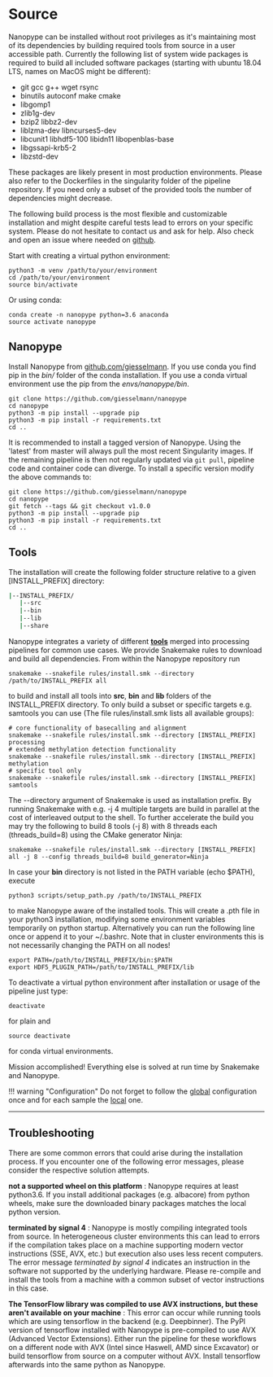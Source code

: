 # Source

Nanopype can be installed without root privileges as it's maintaining most of its dependencies by building required tools from source in a user accessible path. Currently the following list of system wide packages is required to build all included software packages (starting with ubuntu 18.04 LTS, names on MacOS might be different):

* git gcc g++ wget rsync
* binutils autoconf make cmake
* libgomp1
* zlib1g-dev
* bzip2 libbz2-dev
* liblzma-dev libncurses5-dev
* libcunit1 libhdf5-100 libidn11 libopenblas-base
* libgssapi-krb5-2
* libzstd-dev

These packages are likely present in most production environments. Please also refer to the Dockerfiles in the singularity folder of the pipeline repository. If you need only a subset of the provided tools the number of dependencies might decrease.

The following build process is the most flexible and customizable installation and might despite careful tests lead to errors on your specific system. Please do not hesitate to contact us and ask for help. Also check and open an issue where needed on [github](https://github.com/giesselmann/nanopype/issues).

Start with creating a virtual python environment:

```
python3 -m venv /path/to/your/environment
cd /path/to/your/environment
source bin/activate
```

Or using conda:

```
conda create -n nanopype python=3.6 anaconda
source activate nanopype

```


## Nanopype

Install Nanopype from [github.com/giesselmann](https://github.com/giesselmann/nanopype/). If you use conda you find pip in the *bin/* folder of the conda installation. If you use a conda virtual environment use the pip from the *envs/nanopype/bin*.

```
git clone https://github.com/giesselmann/nanopype
cd nanopype
python3 -m pip install --upgrade pip
python3 -m pip install -r requirements.txt
cd ..
```

It is recommended to install a tagged version of Nanopype. Using the 'latest' from master will always pull the most recent Singularity images. If the remaining pipeline is then not regularly updated via ``` git pull ```, pipeline code and container code can diverge. To install a specific version modify the above commands to:

```
git clone https://github.com/giesselmann/nanopype
cd nanopype
git fetch --tags && git checkout v1.0.0
python3 -m pip install --upgrade pip
python3 -m pip install -r requirements.txt
cd ..
```

## Tools

The installation will create the following folder structure relative to a given [INSTALL_PREFIX] directory:

```sh
|--INSTALL_PREFIX/
   |--src
   |--bin
   |--lib
   |--share
```

Nanopype integrates a variety of different **[tools](../tools.md)** merged into processing pipelines for common use cases. We provide Snakemake rules to download and build all dependencies. From within the Nanopype repository run

    snakemake --snakefile rules/install.smk --directory /path/to/INSTALL_PREFIX all

to build and install all tools into **src**, **bin** and **lib** folders of the INSTALL_PREFIX directory. To only build a subset or specific targets e.g. samtools you can use (The file rules/install.smk lists all available groups):

    # core functionality of basecalling and alignment
    snakemake --snakefile rules/install.smk --directory [INSTALL_PREFIX] processing
    # extended methylation detection functionality
    snakemake --snakefile rules/install.smk --directory [INSTALL_PREFIX] methylation
    # specific tool only
    snakemake --snakefile rules/install.smk --directory [INSTALL_PREFIX] samtools

The --directory argument of Snakemake is used as installation prefix. By running Snakemake with e.g. -j 4 multiple targets are build in parallel at the cost of interleaved output to the shell. To further accelerate the build you may try the following to build 8 tools (-j 8) with 8 threads each (threads_build=8) using the CMake generator Ninja:

    snakemake --snakefile rules/install.smk --directory [INSTALL_PREFIX] all -j 8 --config threads_build=8 build_generator=Ninja

In case your **bin** directory is not listed in the PATH variable (echo $PATH), execute

    python3 scripts/setup_path.py /path/to/INSTALL_PREFIX

to make Nanopype aware of the installed tools. This will create a .pth file in your python3 installation, modifying some environment variables temporarily on python startup. Alternatively you can run the following line once or append it to your ~/.bashrc. Note that in cluster environments this is not necessarily changing the PATH on all nodes!

    export PATH=/path/to/INSTALL_PREFIX/bin:$PATH
    export HDF5_PLUGIN_PATH=/path/to/INSTALL_PREFIX/lib

To deactivate a virtual python environment after installation or usage of the pipeline just type:

```
deactivate
```

for plain and

```
source deactivate
```

for conda virtual environments.

Mission accomplished! Everything else is solved at run time by Snakemake and Nanopype.

!!! warning "Configuration"
    Do not forget to follow the [global](configuration.md) configuration once and for each sample the [local](../usage/general.md) one.


***

## Troubleshooting
There are some common errors that could arise during the installation process. If you encounter one of the following error messages, please consider the respective solution attempts.

**not a supported wheel on this platform**
:   Nanopype requires at least python3.6. If you install additional packages (e.g. albacore) from python wheels, make sure the downloaded binary packages matches the local python version.

**terminated by signal 4**
:   Nanopype is mostly compiling integrated tools from source. In heterogeneous cluster environments this can lead to errors if the compilation takes place on a machine supporting modern vector instructions (SSE, AVX, etc.) but execution also uses less recent computers. The error message *terminated by signal 4* indicates an instruction in the software not supported by the underlying hardware. Please re-compile and install the tools from a machine with a common subset of vector instructions in this case.

**The TensorFlow library was compiled to use AVX instructions, but these aren't available on your machine**
:   This error can occur while running tools which are using tensorflow in the backend (e.g. Deepbinner). The PyPl version of tensorflow installed with Nanopype is pre-compiled to use AVX (Advanced Vector Extensions). Either run the pipeline for these workflows on a different node with AVX (Intel since Haswell, AMD since Excavator) or build tensorflow from source on a computer without AVX. Install tensorflow afterwards into the same python as Nanopype.
